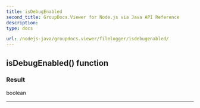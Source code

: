 ```yaml
---
title: isDebugEnabled
second_title: GroupDocs.Viewer for Node.js via Java API Reference
description: 
type: docs

url: /nodejs-java/groupdocs.viewer/filelogger/isdebugenabled/
---
```


## isDebugEnabled()  function


### Result
boolean


---


